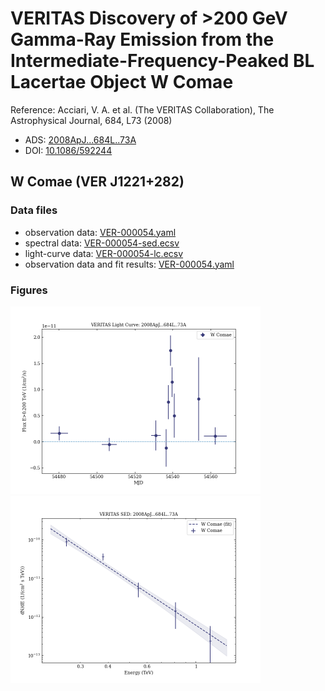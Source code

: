 # VERITAS Discovery of &gt;200 GeV Gamma-Ray Emission from the Intermediate-Frequency-Peaked BL Lacertae Object W Comae

Reference:
Acciari, V. A. et al. (The VERITAS Collaboration), The Astrophysical Journal, 684, L73 (2008)

- ADS: [2008ApJ...684L..73A](http://adsabs.harvard.edu/abs/2008ApJ...684L..73A)
- DOI: [10.1086/592244](https://doi.org/10.1086/592244)

## W Comae (VER J1221+282)
### Data files

- observation data: [VER-000054.yaml](VER-000054.yaml)
- spectral data: [VER-000054-sed.ecsv](VER-000054-sed.ecsv)
- light-curve data: [VER-000054-lc.ecsv](VER-000054-lc.ecsv)
- observation data and fit results: [VER-000054.yaml](VER-000054.yaml)


### Figures

<img src="figures/2008ApJ...684L..73A-VER-54-1-lc.png" alt="drawing" width="400"/>
<img src="figures/2008ApJ...684L..73A-VER-54-1-sed.png" alt="drawing" width="400"/>
